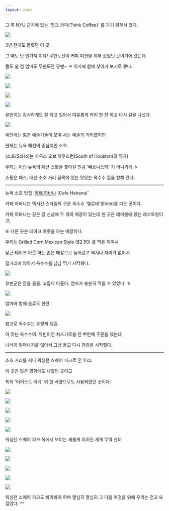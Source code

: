 ```yaml
---
layout: post
---
```

그 쪽 NYU 근처에 있는 '띵크 커피(Think Coffee)' 를 가기 위해서 였다.


![](http://mblogthumb2.phinf.naver.net/20130829_21/jaylee97_1377759113600lIMvc_PNG/logo.png?type=w2)


3년 전에도 들렸던 이 곳.

그 때도 단 한가지 이유! 무한도전이 커피 미션을 위해 갔었던 곳이기에 갔는데

몸도 쉴 겸 엄마도 무한도전 광팬~ ㅋ 이기에 함께 찾아가 보기로 했다.

![](http://3.bp.blogspot.com/-uiuxoBGjuY8/VK9Tfd8wijI/AAAAAAAAGLk/hgegsWzPhD8/s1600/DSC02140.JPG)


![](http://4.bp.blogspot.com/-c3zDMRQ5LG4/VK9TfoiRjrI/AAAAAAAAGLo/9BZitjMCVr0/s1600/DSC02141.JPG)


![](http://1.bp.blogspot.com/-okRVHlQxFSk/VK9ThzU7n7I/AAAAAAAAGL0/ZuYOhU2UBa4/s1600/DSC02142.JPG)


![](http://1.bp.blogspot.com/-0eara1m8i_Y/VK9TlNE9ayI/AAAAAAAAGME/cMbgVC5TGms/s1600/DSC02143.JPG)


유빈이는 감사하게도 잘 자고 있어서 여유롭게 커피 한 잔 하고 다시 길을 나섰다.

![](http://4.bp.blogspot.com/-mcaH9xFIhUc/VK9TkErzSwI/AAAAAAAAGL8/KPmLLW_rsSg/s1600/DSC02144.JPG)


예전에는 젊은 예술가들이 모여 사는 예술의 거리였지만 

현재는 뉴욕 패션의 중심지인 소호. 

(소호(SoHo)는 사우스 오브 하우스턴(South of Houston)의 약자)

우리는 이런 뉴욕의 패션 스퇄을 쫓아갈 만큼 '빼쇼니스타' 가 아니기에 ㅎ 

쇼핑은 패스. 대신 소호 거리 골목에 있는 맛있는 옥수수 집을 향해 갔다.

---

뉴욕 소호 맛집 '[카페 하바나](http://www.cafehabana.com/) (Cafe Habana)' 

카페 하바나는 멕시칸 스타일의 구운 옥수수 '엘로테'(Elote)를 파는 곳이다.

카페 하바나는 같은 길 선상에 두 개의 매장이 있는데 한 곳은 테이블에 앉는 레스토랑이고, 

또 다른 곳은 테이크 아웃을 하는 매장이다.

우리는 Grilled Corn Mexican Style ($2.50) 를 먹을 꺼여서 

당근 테이크 아웃 하는 좁은 매장으로 들어갔고 역시나 자리가 없어서 

길거리에 앉아서 옥수수를 냠냠 먹기 시작했다.


![](http://3.bp.blogspot.com/-y5sddv_Ynto/VK9Tmss-bbI/AAAAAAAAGMM/0Puii9wUDdo/s1600/DSC02145.JPG)

유빈군은 잠을 쿨쿨. 고맙다 아들아. 엄마가 충분히 먹을 수 있었다. ㅎ

![](http://3.bp.blogspot.com/-lAtiYagN8fs/VK9TyYSuN1I/AAAAAAAAGNM/unAQJTHPs-4/s1600/DSC02153.JPG)

엄마와 함께 음료도 한잔.

![](http://cfile21.uf.tistory.com/image/013F6340511445C6366EF7)

참고로 옥수수는 요렇게 생김.


아 맛난 옥수수여. 유빈이껀 치즈가루를 안 뿌린채 주문을 했는데

녀석이 일어나지를 않아서 그냥 들고 다시 관광을 시작했다.

---

소호 거리를 지나 워싱턴 스퀘어 파크로 온 우리.

이 곳은 많은 영화에도 나왔던 곳이고

특히 '어거스트 러쉬' 의 한 배경으로도 사용되었던 곳이다.


![](http://image.chosun.com/sitedata/image/201212/28/2012122801198_1.jpg)



![](http://3.bp.blogspot.com/-xj87Rp-3r_w/VK9VO3RHleI/AAAAAAAAGSY/BLSPZMLiFp0/s1600/DSC02154.JPG)



![](http://2.bp.blogspot.com/-Dof4UL_ND58/VK9T1pLo2BI/AAAAAAAAGNU/jOstrfWKBV0/s1600/DSC02155.JPG)


![](http://3.bp.blogspot.com/-i9S2DenhOc8/VK9T26DntfI/AAAAAAAAGNc/qpQfMHY8RuQ/s1600/DSC02156.JPG)


![](http://4.bp.blogspot.com/-32NDGgueIT0/VK9T3l5EFJI/AAAAAAAAGNk/htlkaARQU5E/s1600/DSC02157.JPG)

워싱턴 스퀘어 파크 쪽에서 보이는 새롭게 지어진 세계 무역 센터

![](http://4.bp.blogspot.com/-geqrMTBUTkc/VK9T6oHevVI/AAAAAAAAGN0/GzthLp7qowY/s1600/DSC02159.JPG)


![](http://3.bp.blogspot.com/-3FKA-C3PrYY/VK9VZ_T1KwI/AAAAAAAAGTI/k6YdM0r-bbc/s1600/DSC02160.JPG)


![](http://3.bp.blogspot.com/-365nnnPg700/VK9UBoKe2MI/AAAAAAAAGOM/_x6vRTggYiU/s1600/DSC02163.JPG)



![](http://1.bp.blogspot.com/-J09ELZ90l4s/VK9UEOnOQZI/AAAAAAAAGOU/og3uKiYrgTs/s1600/DSC02164.JPG)


![](http://2.bp.blogspot.com/-mh2VrzL8ndU/VK9UGa93YnI/AAAAAAAAGOc/ebSM72un4Fs/s1600/DSC02165.JPG)


워싱턴 스퀘어 파크도 빠이빠이 하며 열심히 열심히 그 다음 여정을 위해 우리는
걷고 또 걸었다. ^^
